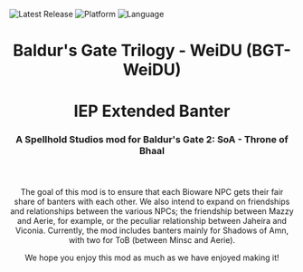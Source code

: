 ![Latest Release](https://img.shields.io/github/v/release/SpellholdStudios/IEP_Extended_Banter?include_prereleases&color=darkred)<a name="top" id="top">
![Platform](https://img.shields.io/static/v1?label=platform&message=windows&color=informational)
![Language](https://img.shields.io/static/v1?label=language&message=English%20%7C%20French%20%7C%20German%20%7C%20Russian%20%7C%20Chinese&color=limegreen)

<div align="center"><h1></a>Baldur's Gate Trilogy - WeiDU (BGT-WeiDU)</h1>

<div align="center"><h1></a>IEP Extended Banter</h1>

<h3>A Spellhold Studios mod for Baldur's Gate 2: SoA - Throne of Bhaal<h3>

</div><br />

 The goal of this mod is to ensure that each Bioware NPC gets their fair share of banters with each other. We also intend to expand on friendships and relationships between the various NPCs; the friendship between Mazzy and Aerie, for example, or the peculiar relationship between Jaheira and Viconia. Currently, the mod includes banters mainly for Shadows of Amn, with two for ToB (between Minsc and Aerie).

We hope you enjoy this mod as much as we have enjoyed making it!

